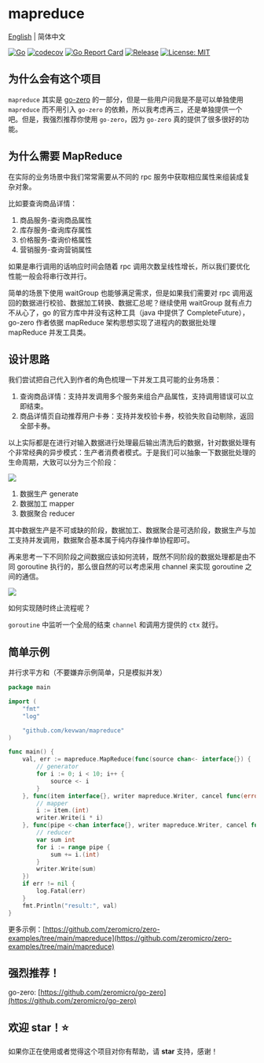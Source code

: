 # mapreduce

[English](readme.md) | 简体中文

[![Go](https://github.com/kevwan/mapreduce/workflows/Go/badge.svg?branch=main)](https://github.com/kevwan/mapreduce/actions)
[![codecov](https://codecov.io/gh/kevwan/mapreduce/branch/main/graph/badge.svg)](https://codecov.io/gh/kevwan/mapreduce)
[![Go Report Card](https://goreportcard.com/badge/github.com/kevwan/mapreduce)](https://goreportcard.com/report/github.com/kevwan/mapreduce)
[![Release](https://img.shields.io/github/v/release/kevwan/mapreduce.svg?style=flat-square)](https://github.com/kevwan/mapreduce)
[![License: MIT](https://img.shields.io/badge/License-MIT-yellow.svg)](https://opensource.org/licenses/MIT)

## 为什么会有这个项目

`mapreduce` 其实是 [go-zero](https://github.com/zeromicro/go-zero) 的一部分，但是一些用户问我是不是可以单独使用 `mapreduce` 而不用引入 `go-zero` 的依赖，所以我考虑再三，还是单独提供一个吧。但是，我强烈推荐你使用 `go-zero`，因为 `go-zero` 真的提供了很多很好的功能。

## 为什么需要 MapReduce

在实际的业务场景中我们常常需要从不同的 rpc 服务中获取相应属性来组装成复杂对象。

比如要查询商品详情：

1. 商品服务-查询商品属性
2. 库存服务-查询库存属性
3. 价格服务-查询价格属性
4. 营销服务-查询营销属性

如果是串行调用的话响应时间会随着 rpc 调用次数呈线性增长，所以我们要优化性能一般会将串行改并行。

简单的场景下使用 waitGroup 也能够满足需求，但是如果我们需要对 rpc 调用返回的数据进行校验、数据加工转换、数据汇总呢？继续使用 waitGroup 就有点力不从心了，go 的官方库中并没有这种工具（java 中提供了 CompleteFuture），go-zero 作者依据 mapReduce 架构思想实现了进程内的数据批处理 mapReduce 并发工具类。

## 设计思路

我们尝试把自己代入到作者的角色梳理一下并发工具可能的业务场景：

1. 查询商品详情：支持并发调用多个服务来组合产品属性，支持调用错误可以立即结束。
2. 商品详情页自动推荐用户卡券：支持并发校验卡券，校验失败自动剔除，返回全部卡券。

以上实际都是在进行对输入数据进行处理最后输出清洗后的数据，针对数据处理有个非常经典的异步模式：生产者消费者模式。于是我们可以抽象一下数据批处理的生命周期，大致可以分为三个阶段：

![](https://raw.githubusercontent.com/zeromicro/zero-doc/main/doc/images/mapreduce-serial-cn.png)

1. 数据生产 generate
2. 数据加工 mapper
3. 数据聚合 reducer

其中数据生产是不可或缺的阶段，数据加工、数据聚合是可选阶段，数据生产与加工支持并发调用，数据聚合基本属于纯内存操作单协程即可。

再来思考一下不同阶段之间数据应该如何流转，既然不同阶段的数据处理都是由不同 goroutine 执行的，那么很自然的可以考虑采用 channel 来实现 goroutine 之间的通信。

![](https://raw.githubusercontent.com/zeromicro/zero-doc/main/doc/images/mapreduce-cn.png)


如何实现随时终止流程呢？

`goroutine` 中监听一个全局的结束 `channel` 和调用方提供的 `ctx` 就行。

## 简单示例

并行求平方和（不要嫌弃示例简单，只是模拟并发）

```go
package main

import (
    "fmt"
    "log"

    "github.com/kevwan/mapreduce"
)

func main() {
    val, err := mapreduce.MapReduce(func(source chan<- interface{}) {
        // generator
        for i := 0; i < 10; i++ {
            source <- i
        }
    }, func(item interface{}, writer mapreduce.Writer, cancel func(error)) {
        // mapper
        i := item.(int)
        writer.Write(i * i)
    }, func(pipe <-chan interface{}, writer mapreduce.Writer, cancel func(error)) {
        // reducer
        var sum int
        for i := range pipe {
            sum += i.(int)
        }
        writer.Write(sum)
    })
    if err != nil {
        log.Fatal(err)
    }
    fmt.Println("result:", val)
}
```

更多示例：[https://github.com/zeromicro/zero-examples/tree/main/mapreduce](https://github.com/zeromicro/zero-examples/tree/main/mapreduce)

## 强烈推荐！

go-zero: [https://github.com/zeromicro/go-zero](https://github.com/zeromicro/go-zero)

## 欢迎 star！⭐

如果你正在使用或者觉得这个项目对你有帮助，请 **star** 支持，感谢！
